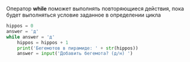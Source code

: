 Оператор **while** поможет выполнять повторяющиеся действия, пока будет выполняться условие заданное в определении цикла
```python
hippos = 0
answer = 'д'
while answer = 'д'
    hippos = hippos + 1
    print('Бегемотов в пирамиде: ' + str(hippos))
    answer = input('Добавить бегемота? (д/н) ')
```